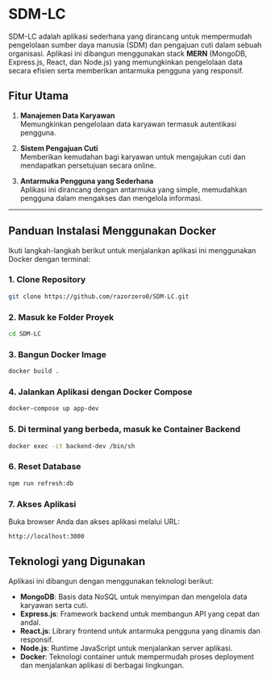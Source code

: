 # SDM-LC

SDM-LC adalah aplikasi sederhana yang dirancang untuk mempermudah pengelolaan sumber daya manusia (SDM) dan pengajuan cuti dalam sebuah organisasi. Aplikasi ini dibangun menggunakan stack **MERN** (MongoDB, Express.js, React, dan Node.js) yang memungkinkan pengelolaan data secara efisien serta memberikan antarmuka pengguna yang responsif.

## Fitur Utama

1. **Manajemen Data Karyawan**  
   Memungkinkan pengelolaan data karyawan termasuk autentikasi pengguna.

2. **Sistem Pengajuan Cuti**  
   Memberikan kemudahan bagi karyawan untuk mengajukan cuti dan mendapatkan persetujuan secara online.

3. **Antarmuka Pengguna yang Sederhana**  
   Aplikasi ini dirancang dengan antarmuka yang simple, memudahkan pengguna dalam mengakses dan mengelola informasi.

---

## Panduan Instalasi Menggunakan Docker

Ikuti langkah-langkah berikut untuk menjalankan aplikasi ini menggunakan Docker dengan terminal:

### 1. Clone Repository

```bash
git clone https://github.com/razorzero0/SDM-LC.git
```

### 2. Masuk ke Folder Proyek

```bash
cd SDM-LC
```

### 3. Bangun Docker Image

```bash
docker build .
```

### 4. Jalankan Aplikasi dengan Docker Compose

```bash
docker-compose up app-dev
```

### 5. Di terminal yang berbeda, masuk ke Container Backend

```bash
docker exec -it backend-dev /bin/sh
```

### 6. Reset Database

```bash
npm run refresh:db
```

### 7. Akses Aplikasi

Buka browser Anda dan akses aplikasi melalui URL:

```bash
http://localhost:3000
```

## Teknologi yang Digunakan

Aplikasi ini dibangun dengan menggunakan teknologi berikut:

-   **MongoDB**: Basis data NoSQL untuk menyimpan dan mengelola data karyawan serta cuti.
-   **Express.js**: Framework backend untuk membangun API yang cepat dan andal.
-   **React.js**: Library frontend untuk antarmuka pengguna yang dinamis dan responsif.
-   **Node.js**: Runtime JavaScript untuk menjalankan server aplikasi.
-   **Docker**: Teknologi container untuk mempermudah proses deployment dan menjalankan aplikasi di berbagai lingkungan.
